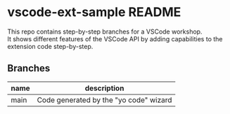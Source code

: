 # vscode-ext-sample README

This repo contains step-by-step branches for a VSCode workshop.  
It shows different features of the VSCode API by adding capabilities to the extension code step-by-step.

## Branches

| name | description |
|------|-------------|
| main | Code generated by the "yo code" wizard |
